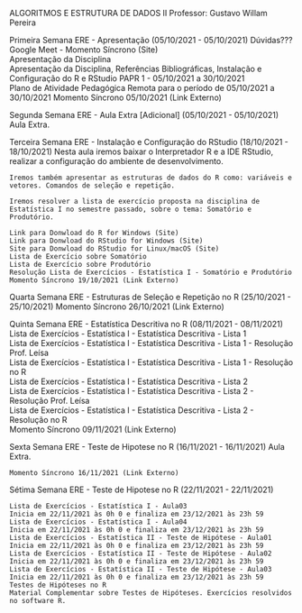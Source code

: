 ALGORITMOS E ESTRUTURA DE DADOS II
Professor: Gustavo Willam Pereira 

Primeira Semana ERE - Apresentação (05/10/2021 - 05/10/2021)
   Dúvidas???   
   Google Meet - Momento Síncrono (Site)   
   Apresentação da Disciplina   
   Apresentação da Disciplina, Referências Bibliográficas, Instalação e Configuração do R e RStudio
   PAPR 1 - 05/10/2021 a 30/10/2021   
   Plano de Atividade Pedagógica Remota para o período de 05/10/2021 a 30/10/2021
   Momento Síncrono 05/10/2021 (Link Externo) 

Segunda Semana ERE - Aula Extra [Adicional] (05/10/2021 - 05/10/2021)
    Aula Extra.

Terceira Semana ERE - Instalação e Configuração do RStudio (18/10/2021 - 18/10/2021)
    Nesta aula iremos baixar o Interpretador R e a IDE RStudio, realizar a configuração do ambiente de desenvolvimento. 

    Iremos também apresentar as estruturas de dados do R como: variáveis e vetores. Comandos de seleção e repetição. 

    Iremos resolver a lista de exercício proposta na disciplina de Estatística I no semestre passado, sobre o tema: Somatório e Produtório. 

    Link para Donwload do R for Windows (Site)   
    Link para Donwload do RStudio for Windows (Site)   
    Site para Donwload do RStudio for Linux/macOS (Site)   
    Lista de Exercício sobre Somatório   
    Lista de Exercício sobre Produtório   
    Resolução Lista de Exercícios - Estatística I - Somatório e Produtório   
    Momento Síncrono 19/10/2021 (Link Externo)  

Quarta Semana ERE - Estruturas de Seleção e Repetição no R (25/10/2021 - 25/10/2021)
   Momento Síncrono 26/10/2021 (Link Externo)   

Quinta Semana ERE - Estatística Descritiva no R (08/11/2021 - 08/11/2021)
  Lista de Exercícios - Estatística I - Estatística Descritiva - Lista 1   
  Lista de Exercícios - Estatística I - Estatística Descritiva - Lista 1 - Resolução Prof. Leísa   
  Lista de Exercícios - Estatística I - Estatística Descritiva - Lista 1 - Resolução no R   
  Lista de Exercícios - Estatística I - Estatística Descritiva - Lista 2   
  Lista de Exercícios - Estatística I - Estatística Descritiva - Lista 2 - Resolução Prof. Leísa   
  Lista de Exercícios - Estatística I - Estatística Descritiva - Lista 2 - Resolução no R   
  Momento Síncrono 09/11/2021 (Link Externo) 

Sexta Semana ERE - Teste de Hipotese no R (16/11/2021 - 16/11/2021)
    Aula Extra.

    Momento Síncrono 16/11/2021 (Link Externo)  

Sétima Semana ERE - Teste de Hipotese no R (22/11/2021 - 22/11/2021)

    Lista de Exercícios - Estatística I - Aula03   
    Inicia em 22/11/2021 às 0h 0 e finaliza em 23/12/2021 às 23h 59
    Lista de Exercícios - Estatística I - Aula04   
    Inicia em 22/11/2021 às 0h 0 e finaliza em 23/12/2021 às 23h 59
    Lista de Exercícios - Estatística II - Teste de Hipótese - Aula01   
    Inicia em 22/11/2021 às 0h 0 e finaliza em 23/12/2021 às 23h 59
    Lista de Exercícios - Estatística II - Teste de Hipótese - Aula02   
    Inicia em 22/11/2021 às 0h 0 e finaliza em 23/12/2021 às 23h 59
    Lista de Exercícios - Estatística II - Teste de Hipótese - Aula03   
    Inicia em 22/11/2021 às 0h 0 e finaliza em 23/12/2021 às 23h 59
    Testes de Hipóteses no R   
    Material Complementar sobre Testes de Hipóteses. Exercícios resolvidos no software R.